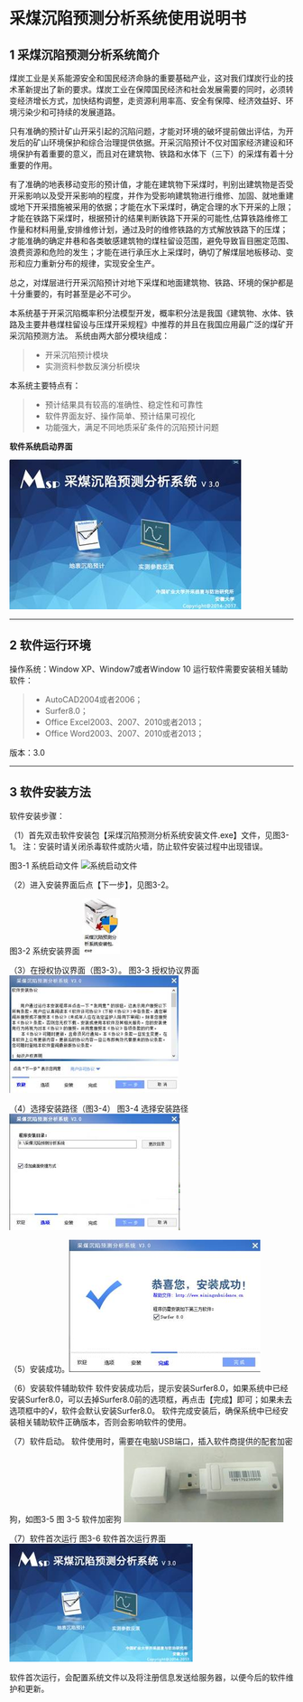 # 采煤沉陷预测分析系统使用说明书

## 1 采煤沉陷预测分析系统简介
煤炭工业是关系能源安全和国民经济命脉的重要基础产业，这对我们煤炭行业的技术革新提出了新的要求。煤炭工业在保障国民经济和社会发展需要的同时，必须转变经济增长方式，加快结构调整，走资源利用率高、安全有保障、经济效益好、环境污染少和可持续的发展道路。

只有准确的预计矿山开采引起的沉陷问题，才能对环境的破坏提前做出评估，为开发后的矿山环境保护和综合治理提供依据。开采沉陷预计不仅对国家经济建设和环境保护有着重要的意义，而且对在建筑物、铁路和水体下（三下）的采煤有着十分重要的作用。

有了准确的地表移动变形的预计值，才能在建筑物下采煤时，判别出建筑物是否受开采影响以及受开采影响的程度，并作为受影响建筑物进行维修、加固、就地重建或地下开采措施被采用的依据；才能在水下采煤时，确定合理的水下开采的上限；才能在铁路下采煤时，根据预计的结果判断铁路下开采的可能性,估算铁路维修工作量和材料用量,安排维修计划，通过及时的维修铁路的方式解放铁路下的压煤；才能准确的确定井巷和各类敏感建筑物的煤柱留设范围，避免导致盲目圈定范围、浪费资源和危险的发生；才能在进行承压水上采煤时，确切了解煤层地板移动、变形和应力重新分布的规律，实现安全生产。

总之，对煤层进行开采沉陷预计对地下采煤和地面建筑物、铁路、环境的保护都是十分重要的，有时甚至是必不可少。

本系统基于开采沉陷概率积分法模型开发，概率积分法是我国《建筑物、水体、铁路及主要井巷煤柱留设与压煤开采规程》中推荐的并且在我国应用最广泛的煤矿开采沉陷预测方法。
系统由两大部分模块组成：
> * 开采沉陷预计模块
> * 实测资料参数反演分析模块

本系统主要特点有：
> * 预计结果具有较高的准确性、稳定性和可靠性
> * 软件界面友好、操作简单、预计结果可视化
> * 功能强大，满足不同地质采矿条件的沉陷预计问题

**软件系统启动界面**

![软件系统启动界面](https://github.com/zhuxiaojunahu/MiningSubsidenceDoc/raw/master/DocImage/image002.jpg)

------
## 2 软件运行环境
操作系统：Window XP、Window7或者Window 10
运行软件需要安装相关辅助软件：
> * AutoCAD2004或者2006；
> * Surfer8.0；
> * Office Excel2003、2007、2010或者2013；
> * Office Word2003、2007、2010或者2013；

版本：3.0

------
## 3 软件安装方法
软件安装步骤：

（1）首先双击软件安装包【采煤沉陷预测分析系统安装文件.exe】文件，见图3-1。
注：安装时请关闭杀毒软件或防火墙，防止软件安装过程中出现错误。

图3-1 系统启动文件
![系统启动文件](https://github.com/zhuxiaojunahu/MiningSubsidenceDoc/raw/master/DocImage/11_clip_image004_0000.jpgimage004.jpg)

（2）进入安装界面后点【下一步】，见图3-2。

图3-2 系统安装界面
![系统安装界面](https://github.com/zhuxiaojunahu/MiningSubsidenceDoc/raw/master/DocImage/image004.jpg)

（3）在授权协议界面（图3-3）。
图3-3 授权协议界面![授权协议界面](https://github.com/zhuxiaojunahu/MiningSubsidenceDoc/raw/master/DocImage/image008.jpg)

（4）选择安装路径（图3-4）
图3-4 选择安装路径![选择安装路径](https://github.com/zhuxiaojunahu/MiningSubsidenceDoc/raw/master/DocImage/image010.jpg)

（5）安装成功。![安装成功](https://github.com/zhuxiaojunahu/MiningSubsidenceDoc/raw/master/DocImage/image012.jpg)
 
（6）安装软件辅助软件
软件安装成功后，提示安装Surfer8.0，如果系统中已经安装Surfer8.0，可以去掉Surfer8.0前的选项框，再点击【完成】即可；如果未去选项框中的√，软件会默认安装Surfer8.0。
软件完成安装后，确保系统中已经安装相关辅助软件正确版本，否则会影响软件的使用。

（7）软件启动。
	软件使用时，需要在电脑USB端口，插入软件商提供的配套加密狗，如图3-5
图 3-5 软件加密狗 ![软件加密狗](https://github.com/zhuxiaojunahu/MiningSubsidenceDoc/raw/master/DocImage/image014.jpg)

（7）软件首次运行
图3-6 软件首次运行界面 ![软件首次运行界面](https://github.com/zhuxiaojunahu/MiningSubsidenceDoc/raw/master/DocImage/image016.jpg)

软件首次运行，会配置系统文件以及将注册信息发送给服务器，以便今后的软件维护和更新。
